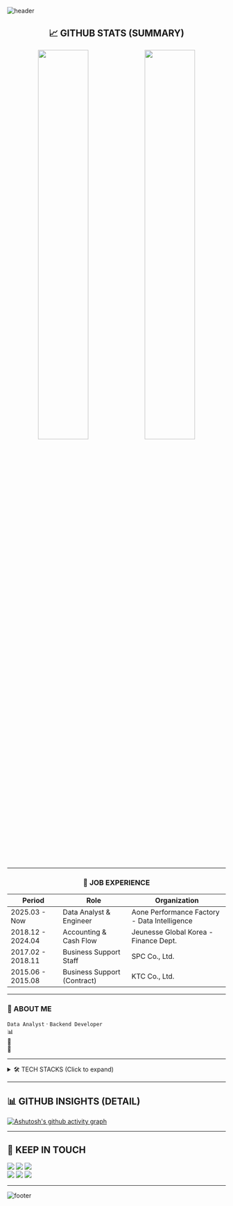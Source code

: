 <!-- HEADER -->
![header](https://capsule-render.vercel.app/api?type=waving&color=gradient&height=250&section=header&text=Hello%20World!👋%20I%20AM%20RENA!&fontSize=44)

<div align="center">

## 📈 GITHUB STATS (SUMMARY)

<div align="center">
  <img src="https://github-readme-stats.vercel.app/api?username=rena-data&show_icons=true&theme=transparent&count_private=true" width="48%">
  <img src="https://github-readme-stats.vercel.app/api/top-langs/?username=rena-data&layout=compact&theme=transparent&hide=jupyter%20notebook" width="48%">
</div>

</div>

---

<div align="center">

### 💼 JOB EXPERIENCE

| Period         | Role                              | Organization                                   |
|----------------|-----------------------------------|------------------------------------------------|
| 2025.03 - Now  | Data Analyst & Engineer           | Aone Performance Factory - Data Intelligence   |
| 2018.12 - 2024.04 | Accounting & Cash Flow         | Jeunesse Global Korea - Finance Dept.          |
| 2017.02 - 2018.11 | Business Support Staff         | SPC Co., Ltd.                                  |
| 2015.06 - 2015.08 | Business Support (Contract)    | KTC Co., Ltd.                                  |

---
</div>

### 🧠 ABOUT ME

`Data Analyst` · `Backend Developer`  
📊 <br>
🧩 <br>
📌 <br>

</div>

---

<details>
<summary>🛠 TECH STACKS (Click to expand)</summary>

### 🧑‍💻 Core Languages  
![Python](https://img.shields.io/badge/Python-3776AB?style=for-the-badge&logo=python&logoColor=white)
![SQL](https://img.shields.io/badge/SQL-336791?style=for-the-badge&logo=postgresql&logoColor=white)

### 📊 Data Analysis & EDA  
![Pandas](https://img.shields.io/badge/Pandas-150458?style=for-the-badge&logo=pandas&logoColor=white)
![Numpy](https://img.shields.io/badge/Numpy-013243?style=for-the-badge&logo=numpy&logoColor=white)
![Openpyxl](https://img.shields.io/badge/Openpyxl-00B050?style=for-the-badge&logo=python&logoColor=white)
![SciPy](https://img.shields.io/badge/SciPy-8CAAE6?style=for-the-badge&logo=scipy&logoColor=white)

### 🤖 Machine Learning / AI  
![Scikit-learn](https://img.shields.io/badge/Scikit--learn-F7931E?style=for-the-badge&logo=scikit-learn&logoColor=white)
![XGBoost](https://img.shields.io/badge/XGBoost-EC652E?style=for-the-badge&logo=python&logoColor=white)
![LightGBM](https://img.shields.io/badge/LightGBM-00B200?style=for-the-badge&logo=python&logoColor=white)
![TensorFlow](https://img.shields.io/badge/TensorFlow-FF6F00?style=for-the-badge&logo=tensorflow&logoColor=white)

### 📈 Visualization / BI  
![Matplotlib](https://img.shields.io/badge/Matplotlib-11557C?style=for-the-badge&logo=matplotlib&logoColor=white)
![Seaborn](https://img.shields.io/badge/Seaborn-3776AB?style=for-the-badge&logo=python&logoColor=white)
![Plotly](https://img.shields.io/badge/Plotly-3F4F75?style=for-the-badge&logo=plotly&logoColor=white)
![Tableau](https://img.shields.io/badge/Tableau-E97627?style=for-the-badge&logo=Tableau&logoColor=white)

### 🌐 Web & Framework  
![FastAPI](https://img.shields.io/badge/FastAPI-009688?style=for-the-badge&logo=fastapi&logoColor=white)
![Streamlit](https://img.shields.io/badge/Streamlit-FF4B4B?style=for-the-badge&logo=streamlit&logoColor=white)
![Selenium](https://img.shields.io/badge/Selenium-43B02A?style=for-the-badge&logo=selenium&logoColor=white)
![Pydantic](https://img.shields.io/badge/Pydantic-009688?style=for-the-badge&logo=python&logoColor=white)

### 🧪 Testing & CI  
![Pytest](https://img.shields.io/badge/Pytest-0A9EDC?style=for-the-badge&logo=pytest&logoColor=white)
![GitHub Actions](https://img.shields.io/badge/GitHub%20Actions-2088FF?style=for-the-badge&logo=githubactions&logoColor=white)

### 🗃️ Database  
![MySQL](https://img.shields.io/badge/MySQL-4479A1?style=for-the-badge&logo=mysql&logoColor=white)
![PostgreSQL](https://img.shields.io/badge/PostgreSQL-4169E1?style=for-the-badge&logo=postgresql&logoColor=white)

### ⚙️ DevOps & Infra  
![Linux](https://img.shields.io/badge/Linux-FCC624?style=for-the-badge&logo=linux&logoColor=black)
![Docker](https://img.shields.io/badge/Docker-2496ED?style=for-the-badge&logo=docker&logoColor=white)
![Docker Compose](https://img.shields.io/badge/Docker%20Compose-1488C6?style=for-the-badge&logo=docker&logoColor=white)
![Nginx](https://img.shields.io/badge/Nginx-009639?style=for-the-badge&logo=nginx&logoColor=white)

### 🔧 Version Control  
![Git](https://img.shields.io/badge/Git-F05032?style=for-the-badge&logo=git&logoColor=white)
![GitHub](https://img.shields.io/badge/GitHub-181717?style=for-the-badge&logo=github&logoColor=white)

</details>

---

## 📊 GITHUB INSIGHTS (DETAIL)
[![Ashutosh's github activity graph](https://github-readme-activity-graph.vercel.app/graph?username=rena-data&bg_color=fffff&color=708090&theme=github)](https://github.com/ashutosh00710/github-readme-activity-graph)

</div>

---

## 🤝 KEEP IN TOUCH
<a href="https://ldsjoy.tistory.com/"><img src="https://img.shields.io/badge/Blog-33FFCE?style=for-the-badge&logo=githubpages&logoColor=black"></a>
<a href="mailto:ldsjoy@naver.com"><img src="https://img.shields.io/badge/Email-EA4335?style=for-the-badge&logo=Gmail&logoColor=white"></a>
<a href="https://github.com/rena-data"><img src="https://img.shields.io/badge/GitHub-181717?style=for-the-badge&logo=GitHub&logoColor=white"></a>
<br>
<a href="https://www.linkedin.com/in/rena-data-analyst/"><img src="https://img.shields.io/badge/LinkedIn-0A66C2?style=for-the-badge&logo=LinkedIn&logoColor=white"></a>
<a href="https://www.facebook.com/rena.jo2/"><img src="https://img.shields.io/badge/Facebook-1877F2?style=for-the-badge&logo=Facebook&logoColor=white"></a>
<a href="https://www.instagram.com/rn.jo2/"><img src="https://img.shields.io/badge/Instagram-E4405F?style=for-the-badge&logo=Instagram&logoColor=white"></a>

</div>

---

![footer](https://capsule-render.vercel.app/api?type=waving&color=gradient&height=100&section=footer)

